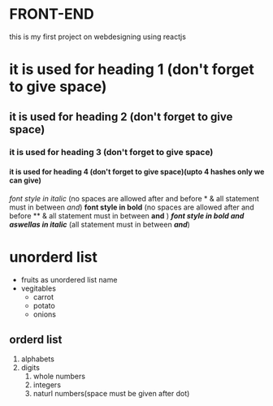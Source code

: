 # FRONT-END
this is my first project on webdesigning using reactjs 
# it is used for heading 1 (don't forget to give space)
## it is used for heading 2 (don't forget to give space)
### it is used for heading 3 (don't forget to give space)
#### it is used for heading 4 (don't forget to give space)(upto 4 hashes only we can give)
*font style in italic* (no spaces are allowed after and before * & all statement must in between *and*)
**font style in bold**   (no spaces are allowed after and before ** & all statement must in between **and** )
***font style in bold and aswellas in italic*** (all statement must in between ***and***)
# unorderd list
* fruits as unordered list name 
* vegitables
  * carrot 
  * potato
  * onions
## orderd list
1. alphabets 
2. digits
   1. whole numbers
   2. integers
   3. naturl numbers(space must be given after dot)
